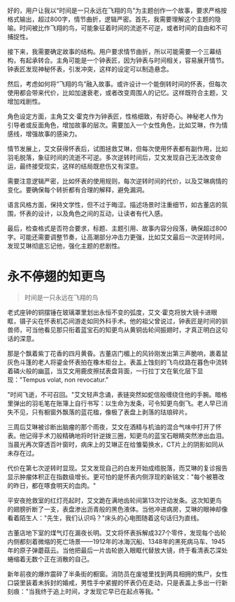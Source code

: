 <ReasoningChainRenderer>
好的，用户让我以“时间是一只永远在飞翔的鸟”为主题创作一个故事，要求严格按格式输出，超过800字，情节曲折，逻辑严密。首先，我需要理解这个主题的隐喻。时间被比作飞翔的鸟，可能象征着时间的流逝不可逆，或者时间的自由和不可捕捉性。

接下来，我需要确定故事的结构。用户要求情节曲折，所以可能需要一个三幕结构，有起承转合。主角可能是一个钟表匠，因为钟表与时间相关，容易展开情节。钟表匠发现神秘怀表，引发冲突，这样的设定可以制造悬念。

然后，考虑如何将“飞翔的鸟”融入故事。或许设计一个能倒转时间的怀表，但每次使用都会带来代价，比如加速衰老，或者改变周围人的记忆。这样既符合主题，又增加戏剧性。

角色设定方面，主角艾文·霍克作为钟表匠，性格细致，有好奇心。神秘老人作为引导者或反面角色，增加故事的层次。需要加入一个女性角色，比如艾琳，作为情感线，增强故事的感染力。

情节发展上，艾文获得怀表后，试图拯救艾琳，但每次使用怀表都有副作用，比如羽毛脱落，象征时间的流逝不可逆。多次逆转时间后，艾文发现自己无法改变命运，最终接受现实，这样的结局既悲伤又有深意。

需要注意逻辑严密，比如怀表的使用规则，每次逆转时间的代价，以及艾琳病情的变化。要确保每个转折都有合理的解释，避免漏洞。

语言风格方面，保持文学性，但不过于晦涩。描述场景时注重细节，如古董店的氛围，怀表的设计，以及角色之间的互动，让读者有代入感。

最后，检查格式是否符合要求，标题、主题引用、故事内容分段落，确保超过800字。可能还需要调整节奏，让高潮部分冲击力更强，比如艾文最后一次逆转时间，发现艾琳彻底忘记他，强化主题的悲剧性。
</ReasoningChainRenderer>

# 永不停翅的知更鸟

> 时间是一只永远在飞翔的鸟

老式座钟的铜摆锤在玻璃罩里划出永恒不变的弧度，艾文·霍克将放大镜卡进眼眶，镊子尖在怀表机芯间游走如同外科手术。他的祖父曾说过，钟表匠是时间的驯兽师，可当他看见那只衔着蓝宝石的知更鸟从黄铜齿轮间振翅时，才真正明白这句话的深意。

那是个飘着紫丁花香的四月黄昏。古董店门楣上的风铃刚发出第三声脆响，裹着鼠灰色斗篷的老人将鎏金怀表拍在橡木柜台上。表盖上蚀刻的飞鸟纹路在暮色中流转着磷火般的幽蓝，当艾文用鹿皮擦拭表盘背面，一行拉丁文在氧化层下显现："Tempus volat, non revocatur."

"时间飞逝，不可召回。"艾文轻声念诵，表链突然如蛇信般缠绕住他的手腕。暗格里弹出的羽毛笔在账簿上自行书写：以生命为发条，可令知更鸟倒飞。老人早已消失不见，只有橱窗外飘落的蓝花楹，像极了表盘上剥落的珐琅碎片。

三周后艾琳被诊断出脑瘤的那个雨夜，艾文在酒精与机油的混合气味中打开了怀表。他记得手术刀般精确地将时针逆拨三圈，知更鸟的蓝宝石眼睛突然渗出血泪。当晨光再次穿透百叶窗时，病床上的艾琳正在给雏菊换水，CT片上的阴影如同从未存在过。

代价在第七次逆转时显现。艾文发现自己的白发开始成绺脱落，而艾琳的复诊报告显示肿瘤体积正在指数级增长。更可怕的是怀表内侧浮现的新铭文："每个被篡改的昨日，都在啄食明天的血肉。"

平安夜抢救室的红灯亮起时，艾文跪在满地齿轮间第13次拧动发条。这次知更鸟的翅膀折断了一支，表盘渗出沥青般的黑色液体。当他冲进病房，艾琳的眼神却像看着陌生人："先生，我们认识吗？"床头的心电图随着这句话归为直线。

古董店地下室的煤气灯在漏夜长明。艾文将怀表拆解成327个零件，发现每个齿轮内侧都刻着微缩的死亡场景——1912年的冰海沉船、1348年的黑死病马车、1945年的原子弹蘑菇云。当他把最后一片齿轮嵌入眼眶代替放大镜，终于看清表芯深处蜷缩着无数个正在消散的自己。

新年前夜的爆炸震碎了半条街的橱窗。消防员在废墟里找到两具相拥的焦尸，女性口袋里装着未拆封的婚戒，男性手中紧握的怀表仍在走动，只是表盖上多出一行新刻痕："当我终于追上时间，才发现它早已在起点等我。"